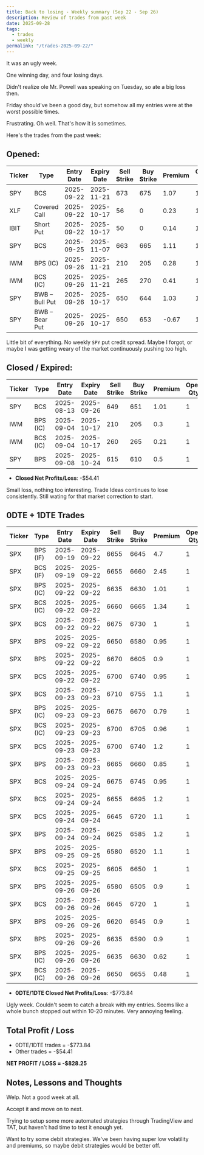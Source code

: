 ```yaml
---
title: Back to losing - Weekly summary (Sep 22 - Sep 26)
description: Review of trades from past week
date: 2025-09-28
tags:
  - trades
  - weekly
permalink: "/trades-2025-09-22/"
---
```


It was an ugly week.

One winning day, and four losing days.

Didn't realize ole Mr. Powell was speaking on Tuesday, so ate a big loss then.

Friday should've been a good day, but somehow all my entries were at the worst possible times.

Frustrating.  Oh well.  That's how it is sometimes.

Here's the trades from the past week:

## Opened:

<div class="trade-table weekly full-width">

|**Ticker**|**Type**|**Entry Date**|**Expiry Date**|**Sell Strike**|**Buy Strike**|**Premium**|**Open Qty**|**Fee open**|**Net Premium**|
|---|---|---|---|---|---|---|---|---|---|
|SPY|BCS|2025-09-22|2025-11-21|673|675|1.07|1|3.04|103.96|
|XLF|Covered Call|2025-09-22|2025-10-17|56|0|0.23|1|0.57|22.43|
|IBIT|Short Put|2025-09-22|2025-10-17|50|0|0.14|1|0.74|13.26|
|SPY|BCS|2025-09-25|2025-11-07|663|665|1.11|1|1.4|109.6|
|IWM|BPS (IC)|2025-09-26|2025-11-21|210|205|0.28|1|1.4|26.6|
|IWM|BCS (IC)|2025-09-26|2025-11-21|265|270|0.41|1|1.4|39.6|
|SPY|BWB – Bull Put|2025-09-26|2025-10-17|650|644|1.03|1|2.735|100.265|
|SPY|BWB – Bear Put|2025-09-26|2025-10-17|650|653|-0.67|1|2.735|-69.735|

</div>

Little bit of everything.  No weekly `SPY` put credit spread.  Maybe I forgot, or maybe I was getting weary of the market continuously pushing too high.

## Closed / Expired:

<div class = "trade-table weekly full-width">

|**Ticker**|**Type**|**Entry Date**|**Expiry Date**|**Sell Strike**|**Buy Strike**|**Premium**|**Open Qty**|**Fee open**|**Net Premium**|**Close Date**|**Close Cost**|**Close Qty**|**Fee close**|**Profit/Loss**|
|---|---|---|---|---|---|---|---|---|---|---|---|---|---|---|
|SPY|BCS|2025-08-13|2025-09-26|649|651|1.01|1|2.11|98.89|2025-09-26|-2|1|0|-101.11|
|IWM|BPS (IC)|2025-09-04|2025-10-17|210|205|0.3|1|2.11|27.89|2025-09-26|-0.05|1|3.04|19.85|
|IWM|BCS (IC)|2025-09-04|2025-10-17|260|265|0.21|1|2.11|18.89|2025-09-26|-0.15|1|3.04|0.850000000000002|
|SPY|BPS|2025-09-08|2025-10-24|615|610|0.5|1|1.9|48.1|2025-09-22|-0.2|1|2.1|26|

</div>

- **Closed Net Profits/Loss**: -$54.41

Small loss, nothing too interesting.  Trade Ideas continues to lose consistently.  Still wating for that market correction to start.

## 0DTE + 1DTE Trades

<div class = "trade-table weekly full-width">

|**Ticker**|**Type**|**Entry Date**|**Expiry Date**|**Sell Strike**|**Buy Strike**|**Premium**|**Open Qty**|**Fee open**|**Net Premium**|**Exit Date**|**Close Cost**|**Close Qty**|**Fee close**|**Profit/Loss**|
|---|---|---|---|---|---|---|---|---|---|---|---|---|---|---|
|SPX|BPS (IF)|2025-09-19|2025-09-22|6655|6645|4.7|1|3.29|466.71|2025-09-22|0|1|0|466.71|
|SPX|BCS (IF)|2025-09-19|2025-09-22|6655|6660|2.45|1|3.29|241.71|2025-09-22|-5|1|0|-258.29|
|SPX|BPS (IC)|2025-09-22|2025-09-22|6635|6630|1.01|1|3.28|97.72|2025-09-22|0|1|0|97.72|
|SPX|BCS (IC)|2025-09-22|2025-09-22|6660|6665|1.34|1|3.28|130.72|2025-09-22|-5|1|0|-369.28|
|SPX|BCS|2025-09-22|2025-09-22|6675|6730|1|1|3.2|96.8|2025-09-22|-2.2|1|3.4|-126.6|
|SPX|BPS|2025-09-22|2025-09-22|6650|6580|0.95|1|3.2|91.8|2025-09-22|0|1|0|91.8|
|SPX|BPS|2025-09-22|2025-09-22|6670|6605|0.9|1|3.2|86.8|2025-09-22|0|1|0|86.8|
|SPX|BCS|2025-09-22|2025-09-22|6700|6740|0.95|1|3.2|91.8|2025-09-22|-1.95|1|1.64|-104.84|
|SPX|BCS|2025-09-23|2025-09-23|6710|6755|1.1|1|3.2|106.8|2025-09-23|0|1|0|106.8|
|SPX|BPS (IC)|2025-09-23|2025-09-23|6675|6670|0.79|1|3.28|75.72|2025-09-23|0|1|0|75.72|
|SPX|BCS (IC)|2025-09-23|2025-09-23|6700|6705|0.96|1|3.28|92.72|2025-09-23|-5|1|0|-407.28|
|SPX|BCS|2025-09-23|2025-09-23|6700|6740|1.2|1|3.2|116.8|2025-09-23|0|1|0|116.8|
|SPX|BPS|2025-09-23|2025-09-23|6665|6660|0.85|1|3.29|81.71|2025-09-23|-5|1|0|-418.29|
|SPX|BCS|2025-09-24|2025-09-24|6675|6745|0.95|1|3.2|91.8|2025-09-24|0|1|0|91.8|
|SPX|BCS|2025-09-24|2025-09-24|6655|6695|1.2|1|3.2|116.8|2025-09-24|0|1|0|116.8|
|SPX|BCS|2025-09-24|2025-09-24|6645|6720|1.1|1|3.4|106.6|2025-09-24|0|1|0|106.6|
|SPX|BPS|2025-09-24|2025-09-24|6625|6585|1.2|1|3.2|116.8|2025-09-24|0|1|0|116.8|
|SPX|BPS|2025-09-25|2025-09-25|6580|6520|1.1|1|3.2|106.8|2025-09-25|-2.35|1|3.4|-131.6|
|SPX|BCS|2025-09-25|2025-09-25|6605|6650|1|1|3.2|96.8|2025-09-25|-2|1|3.29|-106.49|
|SPX|BPS|2025-09-26|2025-09-26|6580|6505|0.9|1|3.2|86.8|2025-09-26|-1.85|1|3.2|-101.4|
|SPX|BCS|2025-09-26|2025-09-26|6645|6720|1|1|3.2|96.8|2025-09-26|-2.1|1|1.64|-114.84|
|SPX|BPS|2025-09-26|2025-09-26|6620|6545|0.9|1|3.2|86.8|2025-09-26|-1.95|1|3.4|-111.6|
|SPX|BPS|2025-09-26|2025-09-26|6635|6590|0.9|1|3.2|86.8|2025-09-26|-1.85|1|3.19|-101.39|
|SPX|BPS (IC)|2025-09-26|2025-09-26|6635|6630|0.62|1|3.19|58.81|2025-09-26|0|1|0|58.81|
|SPX|BCS (IC)|2025-09-26|2025-09-26|6650|6655|0.48|1|3.1|44.9|2025-09-26|0|1|0|44.9|

</div>

- **0DTE/1DTE Closed Net Profits/Loss**: -$773.84

Ugly week.  Couldn't seem to catch a break with my entries.  Seems like a whole bunch stopped out within 10-20 minutes. Very annoying feeling.

## Total Profit / Loss

+ 0DTE/1DTE trades = -$773.84
+ Other trades = -$54.41

**NET PROFIT / LOSS = -$828.25**

## Notes, Lessons and Thoughts

Welp.  Not a good week at all.

Accept it and move on to next.

Trying to setup some more automated strategies through TradingView and TAT, but haven't had time to test it enough yet.

Want to try some debit strategies.  We've been having super low volatility and premiums, so maybe debit strategies would be better off.